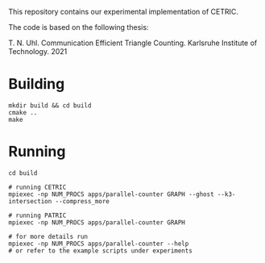 This repository contains our experimental implementation of CETRIC.

The code is based on the following thesis:

T. N. Uhl. Communication Efficient Triangle Counting. Karlsruhe Institute of Technology. 2021

# Building

```shell
mkdir build && cd build
cmake ..
make
```

# Running
```shell
cd build

# running CETRIC
mpiexec -np NUM_PROCS apps/parallel-counter GRAPH --ghost --k3-intersection --compress_more

# running PATRIC
mpiexec -np NUM_PROCS apps/parallel-counter GRAPH 

# for more details run
mpiexec -np NUM_PROCS apps/parallel-counter --help
# or refer to the example scripts under experiments
```
